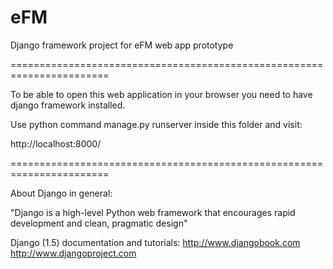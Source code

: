 eFM
===
Django framework project for eFM web app prototype

=======================================================================

To be able to open this web application in your browser you need to have django framework installed.

Use python command manage.py runserver inside this folder and visit:

http://localhost:8000/

=======================================================================

About Django in general:

"Django is a high-level Python web framework that encourages
rapid development and clean, pragmatic design"

Django (1.5) documentation and tutorials:
http://www.djangobook.com
http://www.djangoproject.com

